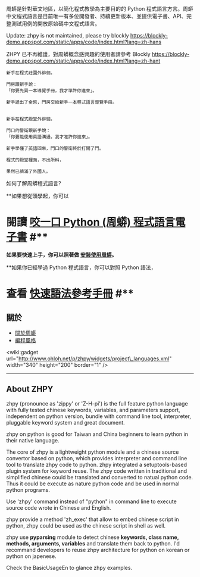 周蟒是針對華文地區，以簡化程式教學為主要目的的 Python 程式語言方言。周蟒中文程式語言是目前唯一有多位開發者、持續更新版本、並提供電子書、API、完整測試用例的開放原始碼中文程式語言。

Update: zhpy is not maintained, please try blockly https://blockly-demo.appspot.com/static/apps/code/index.html?lang=zh-hans

ZHPY 已不再維護，對周蟒概念感興趣的使用者請參考 Blockly https://blockly-demo.appspot.com/static/apps/code/index.html?lang=zh-hant

```
新手在程式莊園外徘徊。

門房跟新手說：
「你要先買一本導覽手冊，我才準許你進來」。

新手遞出了金幣，門房交給新手一本程式語言導覽手冊。


新手在程式殿堂外徘徊。

門口的警衛跟新手說：
「你要能使用英語溝通，我才准許你進來」。

新手學懂了英語回來，門口的警衛終於打開了門。

程式的殿堂裡面，不出所料，

果然已擠滿了外國人。
```
如何了解周蟒程式語言?

**如果想從頭學起，你可以
# 閱讀 [咬一口 Python (周蟒) 程式語言電子書](ByteOfZhpy.md) #**

**如果要快速上手，你可以照著做 [安裝使用周蟒](DownloadInstall.md)。**

**如果你已經學過 Python 程式語言，你可以對照 Python 語法，
# 查看 [快速語法參考手冊](QuickRef.md) #**

## 關於 ##
  * [關於周蟒](AboutZhpy.md)
  * [編程風格](CodingStyle.md)

&lt;wiki:gadget url="http://www.ohloh.net/p/zhpy/widgets/project\_languages.xml" width="340" height="200" border="1" /&gt;

---


## About ZHPY ##

zhpy (pronounce as 'zippy' or 'Z-H-pi') is the full feature python language with
fully tested chinese keywords, variables, and parameters support,
independent on python version,
bundle with command line tool, interpreter, pluggable keyword system and
great document.

zhpy on python is good for Taiwan and China beginners to
learn python in their native language.

The core of zhpy is a lightweight python module and a chinese source convertor
based on python,
which provides interpreter and command line tool to translate zhpy code to
python. zhpy integrated a setuptools-based plugin system for keyword reuse.
The zhpy code written in traditional and simplified
chinese could be translated and converted to natual python code.
Thus it could be execute as nature python code and be used in normal
python programs.

Use 'zhpy' command instead of "python" in command line to execute source code wrote in Chinese and English.

zhpy provide a method 'zh\_exec' that allow to embed
chinese script in python, zhpy could be used as the chinese script in
shell as well.

zhpy use **pyparsing** module to detect chinese **keywords, class name, methods, arguments, variables** and translate them back to python.
I'd recommand developers to reuse zhpy architecture for python on korean or
python on japenese.

Check the BasicUsageEn to glance zhpy examples.